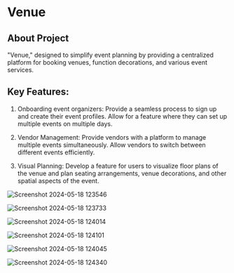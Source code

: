 # Venue

## About Project

"Venue," designed to simplify event planning by providing a centralized platform for booking venues, function decorations, and various event services.

## Key Features:

1. Onboarding event organizers: Provide a seamless process  to sign up and create their event profiles. Allow for a feature where they can set up multiple events on multiple days.

2. Vendor Management: Provide vendors with a platform to manage multiple events simultaneously. Allow vendors to switch between different events efficiently.

3. Visual Planning:  Develop a feature for users to visualize floor plans of the venue and plan seating arrangements, venue decorations, and other spatial aspects of the event.


![Screenshot 2024-05-18 123546](https://github.com/ankitsingh0913/Venues/assets/114000644/ad22a470-feef-43d6-a6ee-05f9d297ee00)

![Screenshot 2024-05-18 123733](https://github.com/ankitsingh0913/Venues/assets/114000644/7cecbb2d-ba9a-4eeb-a1c7-4a74d0378c04)

![Screenshot 2024-05-18 124014](https://github.com/ankitsingh0913/Venues/assets/114000644/7c8df321-8bc4-47ad-8947-14092dd48b94)

![Screenshot 2024-05-18 124101](https://github.com/ankitsingh0913/Venues/assets/114000644/64cc7409-0e82-4985-8449-9b9a83ba73eb)

![Screenshot 2024-05-18 124045](https://github.com/ankitsingh0913/Venues/assets/114000644/3ccdc7ae-cec5-43aa-a473-f43dbdc815c5)

![Screenshot 2024-05-18 124340](https://github.com/ankitsingh0913/Venues/assets/114000644/a1fe4374-4d1b-4a5a-a57f-515ba34c969a)


